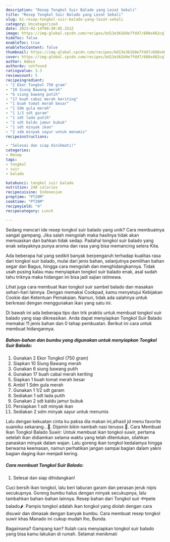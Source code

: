 ```yaml
---
description: "Resep Tongkol Suir Balado yang Lezat Sekali"
title: "Resep Tongkol Suir Balado yang Lezat Sekali"
slug: 61-resep-tongkol-suir-balado-yang-lezat-sekali
category: Uncategorized
date: 2023-02-14T09:49:05.251Z
image: https://img-global.cpcdn.com/recipes/bd13e361b9e7fdd7/680x482cq70/tongkol-suir-balado-foto-resep-utama.jpg
hideToc: false
enableToc: true
enableTocContent: false
thumbnail: https://img-global.cpcdn.com/recipes/bd13e361b9e7fdd7/680x482cq70/tongkol-suir-balado-foto-resep-utama.jpg
cover: https://img-global.cpcdn.com/recipes/bd13e361b9e7fdd7/680x482cq70/tongkol-suir-balado-foto-resep-utama.jpg
author: Admin
authorAv: notfound
ratingvalue: 3.3
reviewcount: 5
recipeingredient:
- "2 Ekor Tongkol 750 gram"
- "10 Siung Bawang merah"
- "6 siung bawang putih"
- "17 buah cabai merah keriting"
- "1 buah tomat merah besar"
- "1 Sdm gula merah"
- "1 1/2 sdt garam"
- "1 sdt lada putih"
- "2 sdt kaldu jamur bubuk"
- "1 sdt minyak ikan"
- "2 sdm minyak sayur untuk menumis"
recipeinstructions:

- "Selesai dan siap dinikmati!"
categories:
- Resep
tags:
- tongkol
- suir
- balado

katakunci: tongkol suir balado 
nutrition: 248 calories
recipecuisine: Indonesian
preptime: "PT20M"
cooktime: "PT38M"
recipeyield: "4"
recipecategory: Lunch

---
```





Sedang mencari ide resep tongkol suir balado yang unik? Cara membuatnya sangat gampang. Jika salah mengolah maka hasilnya tidak akan memuaskan dan bahkan tidak sedap. Padahal tongkol suir balado yang enak selayaknya punya aroma dan rasa yang bisa memancing selera Kita.





Ada beberapa hal yang sedikit banyak berpengaruh terhadap kualitas rasa dari tongkol suir balado, mulai dari jenis bahan, selanjutnya pemilihan bahan segar dan Bagus, hingga cara mengolah dan menghidangkannya. Tidak usah pusing kalau mau menyiapkan tongkol suir balado enak,      asal sudah tahu triknya maka hidangan ini bisa jadi sajian istimewa.














Lihat juga cara membuat Ikan tongkol suir sambel balado dan masakan sehari-hari lainnya. Dengan memakai Cookpad, kamu menyetujui Kebijakan Cookie dan Ketentuan Pemakaian. Namun, tidak ada salahnya untuk berkreasi dengan menggunakan ikan yang satu ini.






Di bawah ini ada beberapa tips dan trik praktis untuk membuat tongkol suir balado yang siap dikreasikan. Anda dapat menyiapkan Tongkol Suir Balado memakai 11 jenis bahan dan 0 tahap pembuatan. Berikut ini cara untuk membuat hidangannya.

<!--inarticleads1-->

##### Bahan-bahan dan bumbu yang digunakan untuk menyiapkan Tongkol Suir Balado:

1. Gunakan 2 Ekor Tongkol (750 gram)
1. Siapkan 10 Siung Bawang merah
1. Gunakan 6 siung bawang putih
1. Gunakan 17 buah cabai merah keriting
1. Siapkan 1 buah tomat merah besar
1. Ambil 1 Sdm gula merah
1. Gunakan 1 1/2 sdt garam
1. Sediakan 1 sdt lada putih
1. Gunakan 2 sdt kaldu jamur bubuk
1. Persiapkan 1 sdt minyak ikan
1. Sediakan 2 sdm minyak sayur untuk menumis


Lalu dengan kekuatan cinta ku paksa dia makan ini,alhasil jd menu favorite suamiku sekarang…🥰. Dijamin bikin nambah nasi terusss 🤭. Cara Membuat Ikan Tongkol Balado Suwir: Untuk membuat ikan tongkol suwir, pertama setelah ikan didiamkan selama waktu yang telah ditentukan, silahkan panaskan minyak dalam wajan. Lalu goreng ikan tongkol kedalamya hingga berwarna keemasan, namun perhatikan jangan sampai bagian dalam yakni bagian daging ikan menjadi kering. 

<!--inarticleads2-->

##### Cara membuat Tongkol Suir Balado:


1. Selesai dan siap dihidangkan!

Cuci bersih ikan tongkol, lalu beri taburan garam dan perasan jeruk nipis secukupnya. Goreng bumbu halus dengan minyak secukupnya, lalu tambahkan bahan-bahan lainnya. Resep bahan dari Tongkol suir 🐟pete balado🌶. Pampis tongkol adalah ikan tongkol yang diolah dengan cara disuwir dan dimasak dengan banyak bumbu. Cara membuat resep tongkol suwir khas Manado ini cukup mudah lho, Bunda. 

Bagaimana? Gampang kan? Itulah cara menyiapkan tongkol suir balado yang bisa kamu lakukan di rumah. Selamat menikmati
